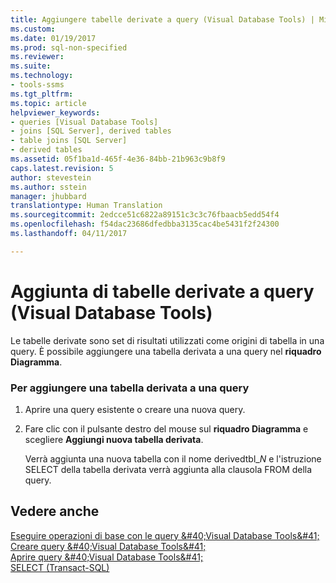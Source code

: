 ```yaml
---
title: Aggiungere tabelle derivate a query (Visual Database Tools) | Microsoft Docs
ms.custom: 
ms.date: 01/19/2017
ms.prod: sql-non-specified
ms.reviewer: 
ms.suite: 
ms.technology:
- tools-ssms
ms.tgt_pltfrm: 
ms.topic: article
helpviewer_keywords:
- queries [Visual Database Tools]
- joins [SQL Server], derived tables
- table joins [SQL Server]
- derived tables
ms.assetid: 05f1ba1d-465f-4e36-84bb-21b963c9b8f9
caps.latest.revision: 5
author: stevestein
ms.author: sstein
manager: jhubbard
translationtype: Human Translation
ms.sourcegitcommit: 2edcce51c6822a89151c3c3c76fbaacb5edd54f4
ms.openlocfilehash: f54dac23686dfedbba3135cac4be5431f2f24300
ms.lasthandoff: 04/11/2017

---
```

# <a name="add-derived-tables-to-queries-visual-database-tools"></a>Aggiunta di tabelle derivate a query (Visual Database Tools)
Le tabelle derivate sono set di risultati utilizzati come origini di tabella in una query. È possibile aggiungere una tabella derivata a una query nel **riquadro Diagramma**.  
  
### <a name="to-add-a-derived-table-to-a-query"></a>Per aggiungere una tabella derivata a una query  
  
1.  Aprire una query esistente o creare una nuova query.  
  
2.  Fare clic con il pulsante destro del mouse sul **riquadro Diagramma** e scegliere **Aggiungi nuova tabella derivata**.  
  
    Verrà aggiunta una nuova tabella con il nome derivedtbl_*N* e l'istruzione SELECT della tabella derivata verrà aggiunta alla clausola FROM della query.  
  
## <a name="see-also"></a>Vedere anche  
[Eseguire operazioni di base con le query &amp;#40;Visual Database Tools&amp;#41;](../../ssms/visual-db-tools/perform-basic-operations-with-queries-visual-database-tools.md)  
[Creare query &amp;#40;Visual Database Tools&amp;#41;](../../ssms/visual-db-tools/create-queries-visual-database-tools.md)  
[Aprire query &amp;#40;Visual Database Tools&amp;#41;](../../ssms/visual-db-tools/open-queries-visual-database-tools.md)  
[SELECT (Transact-SQL)](http://msdn.microsoft.com/en-us/dc85caea-54d1-49af-b166-f3aa2f3a93d0)  
  

